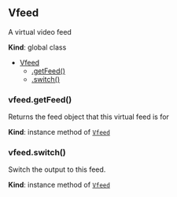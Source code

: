 <a name="Vfeed"></a>

## Vfeed
A virtual video feed

**Kind**: global class  

* [Vfeed](#Vfeed)
    * [.getFeed()](#Vfeed+getFeed)
    * [.switch()](#Vfeed+switch)

<a name="Vfeed+getFeed"></a>

### vfeed.getFeed()
Returns the feed object that this virtual feed is for

**Kind**: instance method of <code>[Vfeed](#Vfeed)</code>  
<a name="Vfeed+switch"></a>

### vfeed.switch()
Switch the output to this feed.

**Kind**: instance method of <code>[Vfeed](#Vfeed)</code>  
